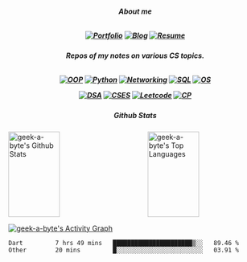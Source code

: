 <h5 align="center"> About me
<br/>
<br/>
  
[![Portfolio](https://img.shields.io/badge/-Portfolio-9cf)](https://nazia-shehnaz.netlify.app/) [![Blog](https://img.shields.io/badge/-Blog-9cf)](https://geek-a-byte.github.io/) [![Resume](https://img.shields.io/badge/-Resume-9cf)](https://github.com/Geek-a-Byte/Geek-a-Byte/files/8364038/Resume.of.Nazia.Shehnaz.Joynab.pdf)
  
</h5>
<h5 align="center"> Repos of my notes on various CS topics.
<br/>
<br/>
  
[![OOP](https://img.shields.io/badge/-Object_Oriented_Programming-9cf)](https://github.com/Geek-a-Byte/OOP) [![Python](https://img.shields.io/badge/-PyHaxx-9cf)](https://github.com/Geek-a-Byte/PyHaxx) [![Networking](https://img.shields.io/badge/-Networking-9cf)](https://github.com/Geek-a-Byte/Networking) [![SQL](https://img.shields.io/badge/-Structured_Query_Language-9cf)](https://github.com/Geek-a-Byte/sql-practice) [![OS](https://img.shields.io/badge/-Operating_Systems-9cf)](https://docs.google.com/document/d/1E80sN9LdFAOZAzlJTFtA_E9qLYEQXq-aHApknUMNqW0/edit?usp=sharing) 

[![DSA](https://img.shields.io/badge/-Data_Structures_and_algorithms-9cf)](https://github.com/Geek-a-Byte/DSA) [![CSES](https://img.shields.io/badge/-CSES-9cf)](https://github.com/Geek-a-Byte/CSES) [![Leetcode](https://img.shields.io/badge/-Leetcode-9cf)](https://github.com/Geek-a-Byte/Leetcode-Solutions) [![CP](https://img.shields.io/badge/-Competitive_programming-9cf)](https://github.com/Geek-a-Byte/CP)

  
  
  
</h5>
<h5 align="center">
Github Stats
</h5>



<!-- <p align="center"><a href="https://github.com/geek-a-byte/">
<img title="🔥 Get streak stats for your profile at git.io/streak-stats" height="170px" alt="geek-a-byte's streak" src="https://github-readme-streak-stats.herokuapp.com/?user=geek-a-byte&theme=black-ice&hide_border=true&stroke=0000&background=0D1117"/>
</a></p> -->

<p>
<a align="left" href="https://github.com/geek-a-byte/github-readme-stats"><img alt="geek-a-byte's Github Stats" height="170px" width="45%" src="https://github-readme-stats.vercel.app/api?username=geek-a-byte&show_icons=true&count_private=true&theme=react&hide_border=true&bg_color=0D1117" /></a>
<a href="https://github.com/geek-a-byte/"><img align="right" alt="geek-a-byte's Top Languages" height="170px" width="45%" src="https://github-readme-streak-stats.herokuapp.com/?user=geek-a-byte&theme=black-ice&hide_border=true&stroke=0000&background=0D1117" /></a>

<a href="https://github.com/geek-a-byte/github-readme-activity-graph"><img alt="geek-a-byte's Activity Graph" src="https://activity-graph.herokuapp.com/graph?username=geek-a-byte&bg_color=0D1117&color=5BCDEC&line=5BCDEC&point=FFFFFF&hide_border=true" /></a>
  
<!--START_SECTION:waka-->

```text
Dart         7 hrs 49 mins   ██████████████████████▒░░   89.46 %
Other        20 mins         █░░░░░░░░░░░░░░░░░░░░░░░░   03.91 %
```

<!--END_SECTION:waka-->

